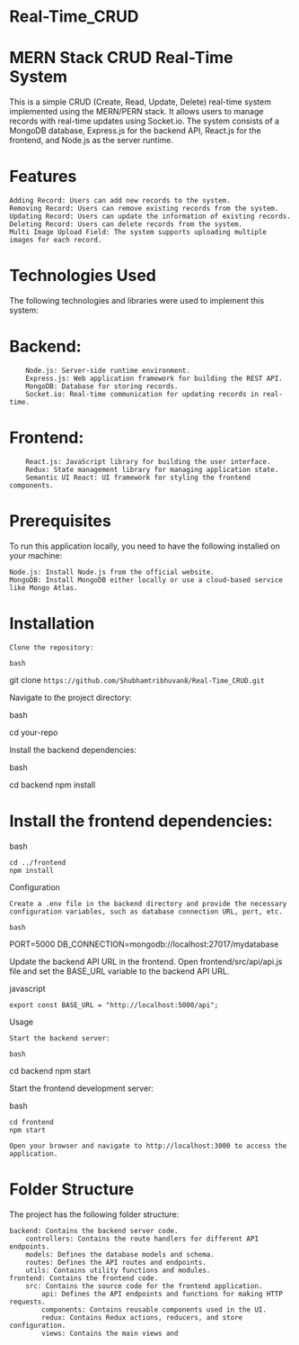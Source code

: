 # Real-Time_CRUD
# MERN Stack CRUD Real-Time System

This is a simple CRUD (Create, Read, Update, Delete) real-time system implemented using the MERN/PERN stack. It allows users to manage records with real-time updates using Socket.io. The system consists of a MongoDB database, Express.js for the backend API, React.js for the frontend, and Node.js as the server runtime.
# Features

    Adding Record: Users can add new records to the system.
    Removing Record: Users can remove existing records from the system.
    Updating Record: Users can update the information of existing records.
    Deleting Record: Users can delete records from the system.
    Multi Image Upload Field: The system supports uploading multiple images for each record.

# Technologies Used

The following technologies and libraries were used to implement this system:

   # Backend:
        Node.js: Server-side runtime environment.
        Express.js: Web application framework for building the REST API.
        MongoDB: Database for storing records.
        Socket.io: Real-time communication for updating records in real-time.

   # Frontend:
        React.js: JavaScript library for building the user interface.
        Redux: State management library for managing application state.
        Semantic UI React: UI framework for styling the frontend components.

# Prerequisites

To run this application locally, you need to have the following installed on your machine:

    Node.js: Install Node.js from the official website.
    MongoDB: Install MongoDB either locally or use a cloud-based service like Mongo Atlas.

# Installation

    Clone the repository:

    bash

git clone `https://github.com/Shubhamtribhuvan8/Real-Time_CRUD.git`

Navigate to the project directory:

bash

cd your-repo

Install the backend dependencies:

bash

cd backend
npm install

# Install the frontend dependencies:

bash

    cd ../frontend
    npm install

Configuration

    Create a .env file in the backend directory and provide the necessary configuration variables, such as database connection URL, port, etc.

    bash

PORT=5000
DB_CONNECTION=mongodb://localhost:27017/mydatabase

Update the backend API URL in the frontend. Open frontend/src/api/api.js file and set the BASE_URL variable to the backend API URL.

javascript

    export const BASE_URL = "http://localhost:5000/api";

Usage

    Start the backend server:

    bash

cd backend
npm start

Start the frontend development server:

bash

    cd frontend
    npm start

    Open your browser and navigate to http://localhost:3000 to access the application.

# Folder Structure

The project has the following folder structure:

    backend: Contains the backend server code.
        controllers: Contains the route handlers for different API endpoints.
        models: Defines the database models and schema.
        routes: Defines the API routes and endpoints.
        utils: Contains utility functions and modules.
    frontend: Contains the frontend code.
        src: Contains the source code for the frontend application.
            api: Defines the API endpoints and functions for making HTTP requests.
            components: Contains reusable components used in the UI.
            redux: Contains Redux actions, reducers, and store configuration.
            views: Contains the main views and

